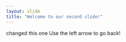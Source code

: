 ```yaml
---
layout: slide
title: "Welcome to our second slide!"
---
```

changed this one
Use the left arrow to go back!
